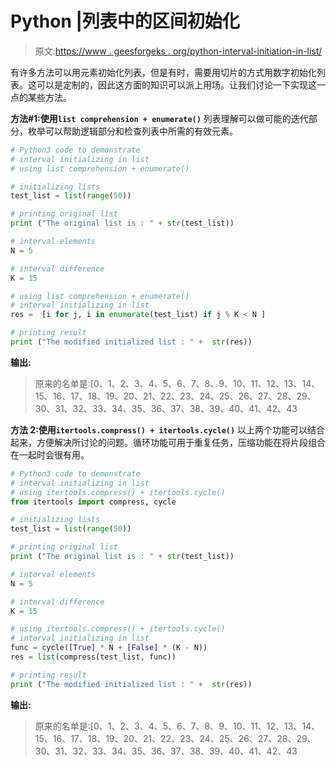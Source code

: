 # Python |列表中的区间初始化

> 原文:[https://www . geesforgeks . org/python-interval-initiation-in-list/](https://www.geeksforgeeks.org/python-interval-initialization-in-list/)

有许多方法可以用元素初始化列表，但是有时，需要用切片的方式用数字初始化列表。这可以是定制的，因此这方面的知识可以派上用场。让我们讨论一下实现这一点的某些方法。

**方法#1:使用`list comprehension + enumerate()`**
列表理解可以做可能的迭代部分，枚举可以帮助逻辑部分和检查列表中所需的有效元素。

```py
# Python3 code to demonstrate 
# interval initializing in list 
# using list comprehension + enumerate()

# initializing lists
test_list = list(range(50))

# printing original list
print ("The original list is : " + str(test_list))

# interval elements
N = 5

# interval difference
K = 15

# using list comprehension + enumerate()
# interval initializing in list 
res =  [i for j, i in enumerate(test_list) if j % K < N ]

# printing result 
print ("The modified initialized list : " +  str(res))
```

**输出:**

> 原来的名单是:[0、1、2、3、4、5、6、7、8、9、10、11、12、13、14、15、16、17、18、19、20、21、22、23、24、25、26、27、28、29、30、31、32、33、34、35、36、37、38、39、40、41、42、43

**方法 2:使用`itertools.compress() + itertools.cycle()`**
以上两个功能可以结合起来，方便解决所讨论的问题。循环功能可用于重复任务，压缩功能在将片段组合在一起时会很有用。

```py
# Python3 code to demonstrate 
# interval initializing in list 
# using itertools.compress() + itertools.cycle()
from itertools import compress, cycle 

# initializing lists
test_list = list(range(50))

# printing original list
print ("The original list is : " + str(test_list))

# interval elements
N = 5

# interval difference
K = 15

# using itertools.compress() + itertools.cycle()
# interval initializing in list 
func = cycle([True] * N + [False] * (K - N))
res = list(compress(test_list, func))

# printing result 
print ("The modified initialized list : " +  str(res))
```

**输出:**

> 原来的名单是:[0、1、2、3、4、5、6、7、8、9、10、11、12、13、14、15、16、17、18、19、20、21、22、23、24、25、26、27、28、29、30、31、32、33、34、35、36、37、38、39、40、41、42、43